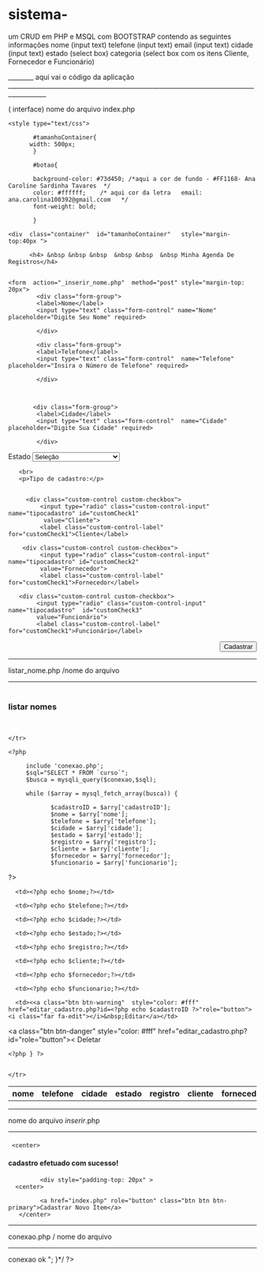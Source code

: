 # sistema-
um CRUD em PHP e MSQL com BOOTSTRAP
contendo as seguintes informações 
nome (input text)
telefone (input text)
email (input text)
cidade (input text)
estado (select box)
categoria (select box com os itens Cliente, Fornecedor e Funcionário)

________ aqui vai o código da aplicação __________________________________________________________________________________________

( interface)
 nome do arquivo index.php


<?php 
  include ("conexao.php");
 ?>

<!DOCTYPE html>
<html lang="pt-Br">
<head>
    <meta charset="utf-8">
    <title>formulário de cadastro</title>
    <link href="https://cdn.jsdelivr.net/npm/bootstrap@5.0.1/dist/css/bootstrap.min.css" rel="stylesheet" integrity="sha384-+0n0xVW2eSR5OomGNYDnhzAbDsOXxcvSN1TPprVMTNDbiYZCxYbOOl7+AMvyTG2x" crossorigin="anonymous">
   

    <style type="text/css">
           
           #tamanhoContainer{
          width: 500px;
           }

           #botao{
           
           background-color: #73d450; /*aqui a cor de fundo - #FF1168- Ana Caroline Sardinha Tavares  */
           color: #ffffff;    /* aqui cor da letra   email: ana.carolina100392@gmail.ccom   */
           font-weight: bold;

           }

 </style>



</head>


<body>
      

    <div  class="container"  id="tamanhoContainer"   style="margin-top:40px ">
    
          <h4> &nbsp &nbsp &nbsp  &nbsp &nbsp  &nbsp Minha Agenda De Registros</h4>


    <form  action="_inserir_nome.php"  method="post" style="margin-top: 20px">
            <div class="form-group">
            <label>Nome</label>
            <input type="text" class="form-control" name="Nome" placeholder="Digite Seu Nome" required>

            </div>
      
            <div class="form-group">
            <label>Telefone</label>
            <input type="text" class="form-control"  name="Telefone"  placeholder="Insira o Número de Telefone" required>

            </div>



           <div class="form-group">
            <label>Cidade</label>
            <input type="text" class="form-control"  name="Cidade" placeholder="Digite Sua Cidade" required>

            </div>

  <div class="form-group">
      <label>Estado</label>
      <select class="form-control" name="Estado">
        <option>Seleção</option>
        <option>Acre (AC)</option>
        <option>Alagoas (AL)</option>
        <option>Amapá (AP)</option>
        <option>Amazonas (AM)</option>
        <option>Bahia (BA)</option>
        <option>Ceará (CE)</option>
        <option>Distrito Federal (DF)</option>
        <option>Espírito Santo (ES)</option>
        <option>Goiás (GO)</option>
        <option>Maranhão (MA)</option>
        <option>Mato Grosso (MT)</option>
        <option>Mato Grosso do Sul (MS)</option>
        <option>Minas Gerais (MG)</option>
        <option>Pará (PA)</option>
        <option>Paraíba (PB)</option>
        <option>Paraná (PR)</option>
        <option>Pernambuco (PE)</option>
        <option>Piauí (PI)</option>
        <option>Rio de Janeiro (RJ)</option>
        <option>Rio Grande do Norte (RN)</option>
        <option>Rio Grande do Sul (RS)</option>
        <option>Rondônia (RO)</option>
        <option>Roraima (RR)</option>
        <option>Santa Catarina (SC)</option>
        <option>São Paulo (SP)</option>
        <option>Sergipe (SE)</option>
        <option>Tocantins (TO)</option>
      </select>

       <br>
       <p>Tipo de cadastro:</p>

    
         <div class="custom-control custom-checkbox">
             <input type="radio" class="custom-control-input" name="tipocadastro" id="customCheck1"
              value="Cliente">
             <label class="custom-control-label" for="customCheck1">Cliente</label>
</div>


        <div class="custom-control custom-checkbox">
             <input type="radio" class="custom-control-input"  name="tipocadastro" id="customCheck2"
             value="Fornecedor">
             <label class="custom-control-label" for="customCheck1">Fornecedor</label>
</div>


       <div class="custom-control custom-checkbox">
            <input type="radio" class="custom-control-input" name="tipocadastro"  id="customCheck3"
            value="Funcionário">
            <label class="custom-control-label" for="customCheck1">Funcionário</label>


  </div> 
  <div style="text-align: right;">
  <button type="submit"  id="botao" class="btn  btn-sm">Cadastrar</button>
</div>
</form>
</div>





<script src="https://code.jquery.com/jquery-3.2.1.slim.min.js" integrity="sha384-KJ3o2DKtIkvYIK3UENzmM7KCkRr/rE9/Qpg6aAZGJwFDMVNA/GpGFF93hXpG5KkN" crossorigin="anonymous"></script>
<script src="https://cdnjs.cloudflare.com/ajax/libs/popper.js/1.12.9/umd/popper.min.js" integrity="sha384-ApNbgh9B+Y1QKtv3Rn7W3mgPxhU9K/ScQsAP7hUibX39j7fakFPskvXusvfa0b4Q" crossorigin="anonymous"></script>
<script src="https://maxcdn.bootstrapcdn.com/bootstrap/4.0.0/js/bootstrap.min.js" integrity="sha384-JZR6Spejh4U02d8jOt6vLEHfe/JQGiRRSQQxSfFWpi1MquVdAyjUar5+76PVCmYl" crossorigin="anonymous"></script>

</body>
</html>
  
  _______________________________________________________________________________________________________
  listar_nome.php                           /nome do arquivo
  _______________________________________________________________________________________________________
  <!DOCTYPE html>
<html lang="pt-BR">
<head>
  <title>listagem de nome</title>

<meta charset="utf-8">

<link href="https://cdn.jsdelivr.net/npm/bootstrap@5.0.1/dist/css/bootstrap.min.css" rel="stylesheet" integrity="sha384-+0n0xVW2eSR5OomGNYDnhzAbDsOXxcvSN1TPprVMTNDbiYZCxYbOOl7+AMvyTG2x" crossorigin="anonymous">
<script src="https://kit.fontawesome.com/e50dbee61b.js" crossorigin="anonymous"></script></head>
<body>


<div class="container"  style="margin-top: 40px">
<h3>listar nomes</h3>
<br>




<table class="table">
  <thead>
    <tr>
      <th scope="col">nome</th>
      <th scope="col">telefone</th>
      <th scope="col">cidade</th>
      <th scope="col">estado</th>
      <th scope="col">registro</th>
      <th scope="col">cliente</th>
      <th scope="col">fornecedor</th>
      <th scope="col">funcionário</th>
       <th scope="col">Ação</th>

    </tr>
 </thead>
 

    <?php
     
         include 'conexao.php';
         $sql="SELECT * FROM `curso`";
         $busca = mysqli_query($conexao,$sql);
         
         while ($array = mysql_fetch_array(busca)) {
           
                $cadastroID = $arry['cadastroID'];
                $nome = $arry['nome'];
                $telefone = $arry['telefone'];
                $cidade = $arry['cidade'];
                $estado = $arry['estado'];
                $registro = $arry['registro'];
                $cliente = $arry['cliente'];
                $fornecedor = $arry['fornecedor'];
                $funcionario = $arry['funcionario'];


?>                                                                                                                                             

   <tr>

      <td><?php echo $nome;?></td>

      <td><?php echo $telefone;?></td>

      <td><?php echo $cidade;?></td>

      <td><?php echo $estado;?></td>

      <td><?php echo $registro;?></td>

      <td><?php echo $cliente;?></td>

      <td><?php echo $fornecedor;?></td>

      <td><?php echo $funcionario;?></td>

      <td><<a class="btn btn-warning"  style="color: #fff"   href="editar_cadastro.php?id=<?php echo $cadastroID ?>"role="button"><i class="far fa-edit"></i>&nbsp;Editar</a></td>


<a class="btn btn-danger"  style="color: #fff"   href="editar_cadastro.php?id=<?php echo $cadastroID ?>"role="button"><<i class="far fa-trash-alt"></i>&nbsp;Deletar</a>
    

    <?php } ?>


    </tr>


</table>
   

_________________________________________________________________________________________________________________
  nome do arquivo
  _inserir_.php
  
 _________________________________________________________________________________________________________________


<?php  

include 'conexao.php';



$nome = $_POST['Nome'];
$telefone = $_POST['Telefone'];
$cidade = $_POST['Cidade'];
$estado = $_POST['Estado'];
$registro = $_POST['tipocadastro'];




 $sql	= "INSERT INTO cadastro ( nome, telefone, cidade, estado,tipocadastro) VALUES ('$nome', '$telefone', '$cidade', '$estado','$registro')";


$inserir = mysqli_query($conexao,$sql);

   $id_nome   





?>

<link href="https://cdn.jsdelivr.net/npm/bootstrap@5.0.1/dist/css/bootstrap.min.css" rel="stylesheet" integrity="sha384-+0n0xVW2eSR5OomGNYDnhzAbDsOXxcvSN1TPprVMTNDbiYZCxYbOOl7+AMvyTG2x" crossorigin="anonymous">
<div  class="container" style="width: 500px;margin-top: 20px">
     
     <center>
 <h4>cadastro efetuado com sucesso!</h4>
      </center>

             <div style="padding-top: 20px" >
  	  <center>
   
             <a href="index.php" role="button" class="btn btn btn-primary">Cadastrar Novo Ítem</a>
       </center>

</div>

</div>











































</div>













<script src="https://cdn.jsdelivr.net/npm/bootstrap@5.0.1/dist/js/bootstrap.bundle.min.js" integrity="sha384-gtEjrD/SeCtmISkJkNUaaKMoLD0//ElJ19smozuHV6z3Iehds+3Ulb9Bn9Plx0x4" crossorigin="anonymous"></script>
</body>
</html>


______________________________________________________________________________________________________________________

conexao.php              / nome do arquivo

______________________________________________________________________________________________________________________
  
  <?php

$servname ="localhost"; // padrao serve local.
$username ="root"; // padrão root.
$passoword = "";  //senha de conexão do banco de dados.
$database = "ana"; // alterar conforme o nome do seu banco de dados.
// create connection



// A FUNÇÃO MYSQL CONNECT FOI DESATIVADA // USA MYSQLI ACRESCENTA O i

	// TEM QUE ESTAR NA ORDEM: SERVIDOR-USUARIO-SENHA-BANCO

		//1-(NOME DO SERVIDOR- OK)	$servename ="localhost"; 
		//2-(NOME DO USUARIO)		VF  $username = "root"; 
		//3-(NOME DO SENHA DO BD)   VF  $password =" "; // padrão root.
		//4-(NOME DO BANCO)			VF	$database = "ana";

$conexao = mysqli_connect($servname,$username,$passoword,$database);
	//Forçar o banco a gravar o nome com acento por exemplo: Goiânia e ultilizar UTF-8
	
	mysqli_set_charset ($conexao, "utf8");	

//Testando conexao

	/*if(!$conexao){
	  die("Falha na conexao: " . mysqli_connect_error());
		}else{
		  echo "<center>conexao ok </center>";
	}*/
?>
